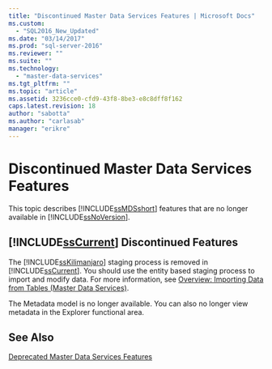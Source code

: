 ```yaml
---
title: "Discontinued Master Data Services Features | Microsoft Docs"
ms.custom: 
  - "SQL2016_New_Updated"
ms.date: "03/14/2017"
ms.prod: "sql-server-2016"
ms.reviewer: ""
ms.suite: ""
ms.technology: 
  - "master-data-services"
ms.tgt_pltfrm: ""
ms.topic: "article"
ms.assetid: 3236cce0-cfd9-43f8-8be3-e8c8dff8f162
caps.latest.revision: 18
author: "sabotta"
ms.author: "carlasab"
manager: "erikre"
---
```

# Discontinued Master Data Services Features
  This topic describes [!INCLUDE[ssMDSshort](../includes/ssmdsshort-md.md)] features that are no longer available in [!INCLUDE[ssNoVersion](../includes/ssnoversion-md.md)].  
  
## [!INCLUDE[ssCurrent](../includes/sscurrent-md.md)] Discontinued Features  
 The [!INCLUDE[ssKilimanjaro](../includes/sskilimanjaro-md.md)] staging process is removed in [!INCLUDE[ssCurrent](../includes/sscurrent-md.md)]. You should use the entity based staging process to import and modify data. For more information, see [Overview: Importing Data from Tables &#40;Master Data Services&#41;](../master-data-services/overview-importing-data-from-tables-master-data-services.md).  
  
 The Metadata model is no longer available. You can also no longer view metadata in the Explorer functional area.  
  
## See Also  
 [Deprecated Master Data Services Features](../master-data-services/deprecated-master-data-services-features.md)  
  
  